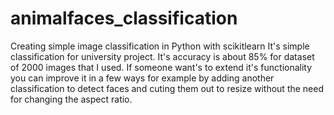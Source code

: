 # animalfaces_classification
Creating simple image classification in Python with scikitlearn
It's simple classification for university project.
It's accuracy is about 85% for dataset of 2000 images that I used.
If someone want's to extend it's functionality you can improve it in a few ways for example by adding another classification to detect faces and cuting them out to resize without the need for changing the aspect ratio.

